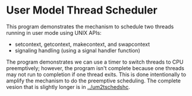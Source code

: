 # User Model Thread Scheduler

This program demonstrates the mechanism to schedule two threads running
in user mode using UNIX APIs:

- setcontext, getcontext, makecontext, and swapcontext
- signaling handling (using a signal handler function)

The program demonstrates we can use a timer to switch threads to CPU
preemptively; however, the program isn't complete because one threads
may not run to completion if one thread exits. This is done intentionally
to amplify the mechanism to do the preemptive scheduling. The complete
vesion that is slightly longer is in [../um2tschedshc](um2tschedshc).

